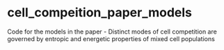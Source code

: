 # cell_compeition_paper_models
Code for the models in the paper - Distinct modes of cell competition are governed by entropic and energetic properties of mixed cell populations
